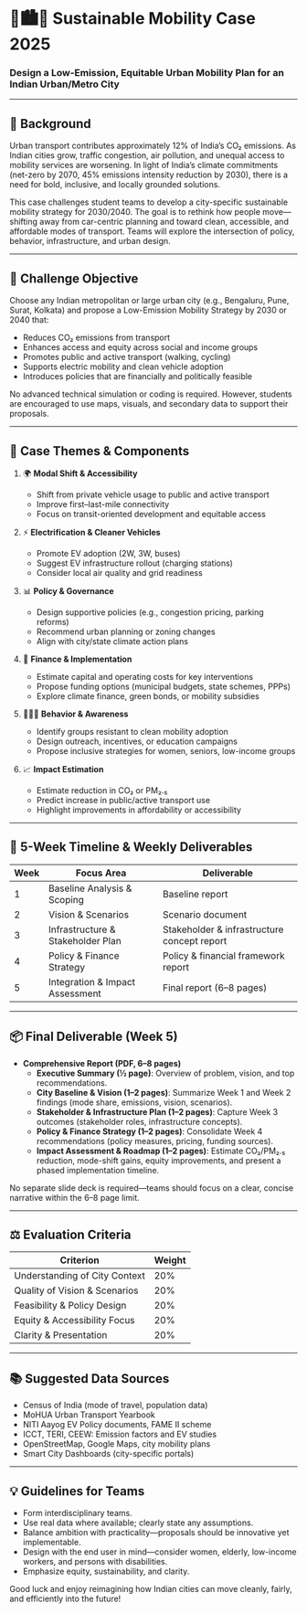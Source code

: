 # 🚗🏙️🌱 Sustainable Mobility Case 2025  
### Design a Low-Emission, Equitable Urban Mobility Plan for an Indian Urban/Metro City

---

## 🧠 Background  
Urban transport contributes approximately 12% of India’s CO₂ emissions. As Indian cities grow, traffic congestion, air pollution, and unequal access to mobility services are worsening. In light of India’s climate commitments (net-zero by 2070, 45% emissions intensity reduction by 2030), there is a need for bold, inclusive, and locally grounded solutions.

This case challenges student teams to develop a city-specific sustainable mobility strategy for 2030/2040. The goal is to rethink how people move—shifting away from car-centric planning and toward clean, accessible, and affordable modes of transport. Teams will explore the intersection of policy, behavior, infrastructure, and urban design.

---

## 🎯 Challenge Objective

Choose any Indian metropolitan or large urban city (e.g., Bengaluru, Pune, Surat, Kolkata) and propose a Low-Emission Mobility Strategy by 2030 or 2040 that:

- Reduces CO₂ emissions from transport  
- Enhances access and equity across social and income groups  
- Promotes public and active transport (walking, cycling)  
- Supports electric mobility and clean vehicle adoption  
- Introduces policies that are financially and politically feasible  

No advanced technical simulation or coding is required. However, students are encouraged to use maps, visuals, and secondary data to support their proposals.

---

## 🧩 Case Themes & Components

1. 🌍 **Modal Shift & Accessibility**  
   - Shift from private vehicle usage to public and active transport  
   - Improve first–last-mile connectivity  
   - Focus on transit-oriented development and equitable access

2. ⚡ **Electrification & Cleaner Vehicles**  
   - Promote EV adoption (2W, 3W, buses)  
   - Suggest EV infrastructure rollout (charging stations)  
   - Consider local air quality and grid readiness

3. 📊 **Policy & Governance**  
   - Design supportive policies (e.g., congestion pricing, parking reforms)  
   - Recommend urban planning or zoning changes  
   - Align with city/state climate action plans

4. 💸 **Finance & Implementation**  
   - Estimate capital and operating costs for key interventions  
   - Propose funding options (municipal budgets, state schemes, PPPs)  
   - Explore climate finance, green bonds, or mobility subsidies

5. 🧑‍🤝‍🧑 **Behavior & Awareness**  
   - Identify groups resistant to clean mobility adoption  
   - Design outreach, incentives, or education campaigns  
   - Propose inclusive strategies for women, seniors, low-income groups

6. 📈 **Impact Estimation**  
   - Estimate reduction in CO₂ or PM₂.₅  
   - Predict increase in public/active transport use  
   - Highlight improvements in affordability or accessibility

---

## 📅 5-Week Timeline & Weekly Deliverables

| Week | Focus Area                        | Deliverable                                   |
|------|-----------------------------------|-----------------------------------------------|
| 1    | Baseline Analysis & Scoping       | Baseline report                               |
| 2    | Vision & Scenarios                | Scenario document                             |
| 3    | Infrastructure & Stakeholder Plan | Stakeholder & infrastructure concept report    |
| 4    | Policy & Finance Strategy         | Policy & financial framework report           |
| 5    | Integration & Impact Assessment   | Final report (6–8 pages)                      |

---

## 📦 Final Deliverable (Week 5)

- **Comprehensive Report (PDF, 6–8 pages)**  
  - **Executive Summary (½ page)**: Overview of problem, vision, and top recommendations.  
  - **City Baseline & Vision (1–2 pages)**: Summarize Week 1 and Week 2 findings (mode share, emissions, vision, scenarios).  
  - **Stakeholder & Infrastructure Plan (1–2 pages)**: Capture Week 3 outcomes (stakeholder roles, infrastructure concepts).  
  - **Policy & Finance Strategy (1–2 pages)**: Consolidate Week 4 recommendations (policy measures, pricing, funding sources).  
  - **Impact Assessment & Roadmap (1–2 pages)**: Estimate CO₂/PM₂.₅ reduction, mode-shift gains, equity improvements, and present a phased implementation timeline.

No separate slide deck is required—teams should focus on a clear, concise narrative within the 6–8 page limit.

---

## ⚖️ Evaluation Criteria

| Criterion                      | Weight |
|-------------------------------|--------|
| Understanding of City Context | 20%    |
| Quality of Vision & Scenarios | 20%    |
| Feasibility & Policy Design   | 20%    |
| Equity & Accessibility Focus  | 20%    |
| Clarity & Presentation        | 20%    |

---

## 📚 Suggested Data Sources

- Census of India (mode of travel, population data)  
- MoHUA Urban Transport Yearbook  
- NITI Aayog EV Policy documents, FAME II scheme  
- ICCT, TERI, CEEW: Emission factors and EV studies  
- OpenStreetMap, Google Maps, city mobility plans  
- Smart City Dashboards (city-specific portals)

---

## 💡 Guidelines for Teams

- Form interdisciplinary teams.  
- Use real data where available; clearly state any assumptions.  
- Balance ambition with practicality—proposals should be innovative yet implementable.  
- Design with the end user in mind—consider women, elderly, low-income workers, and persons with disabilities.  
- Emphasize equity, sustainability, and clarity.

Good luck and enjoy reimagining how Indian cities can move cleanly, fairly, and efficiently into the future!  

